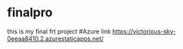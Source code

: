 # finalpro
this is my final frt project
#Azure link https://victorious-sky-0eeaa8410.2.azurestaticapps.net/
